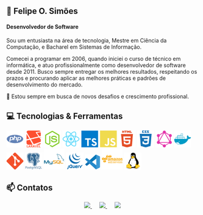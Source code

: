 ## 👋 Felipe O. Simões
<b><h4>Desenvolvedor de Software</h4></b>

Sou um entusiasta na área de tecnologia, Mestre em Ciência da Computação, e Bacharel em Sistemas de Informação.

Comecei a programar em 2006, quando iniciei o curso de técnico em informática, e atuo profissionalmente como desenvolvedor de software desde 2011. Busco sempre entregar os melhores resultados, respeitando os prazos e procurando aplicar as melhores práticas e padrões de desenvolvimento do mercado.

🌱 Estou sempre em busca de novos desafios e crescimento profissional. 

## :computer: Tecnologias & Ferramentas
<div>
<img src="https://raw.githubusercontent.com/devicons/devicon/master/icons/php/php-plain.svg" alt="php" title="PHP" width="45" />
<img src="https://raw.githubusercontent.com/devicons/devicon/master/icons/laravel/laravel-plain-wordmark.svg" alt="Laravel" title="Laravel" width="45" />
<img src="https://raw.githubusercontent.com/devicons/devicon/master/icons/nodejs/nodejs-plain.svg" alt="Node.js" title="Node.js" width="45" />
  <img src="https://raw.githubusercontent.com/devicons/devicon/master/icons/react/react-original.svg" alt="React JS & Native" title="React JS & Native" width="45" />
<img src="https://raw.githubusercontent.com/devicons/devicon/master/icons/typescript/typescript-plain.svg" alt="Typescript" title="Typescript" width="45" />
<img src="https://raw.githubusercontent.com/devicons/devicon/master/icons/javascript/javascript-plain.svg" alt="Javascript" title="Javascript" width="45" />
<img src="https://raw.githubusercontent.com/devicons/devicon/master/icons/html5/html5-plain-wordmark.svg" alt="HTML" title="HTML" width="45" />
<img src="https://raw.githubusercontent.com/devicons/devicon/master/icons/css3/css3-plain-wordmark.svg" alt="CSS" title="CSS" width="45" />
<img src="https://raw.githubusercontent.com/devicons/devicon/master/icons/graphql/graphql-plain.svg" alt="GraphQL" title="GraphQL" width="45" />
<img src="https://raw.githubusercontent.com/devicons/devicon/master/icons/docker/docker-plain.svg" alt="Docker" title="Docker" width="45" />
<img src="https://raw.githubusercontent.com/devicons/devicon/master/icons/git/git-plain.svg" alt="Git" title="Git" width="45" />
<img src="https://raw.githubusercontent.com/devicons/devicon/master/icons/postgresql/postgresql-plain-wordmark.svg" alt="Postgresql" title="Postgresql" width="45" />
<img src="https://raw.githubusercontent.com/devicons/devicon/master/icons/mysql/mysql-original-wordmark.svg" alt="Mysql" title="Mysql" width="55" />
<img src="https://raw.githubusercontent.com/devicons/devicon/master/icons/jquery/jquery-plain-wordmark.svg" alt="jQuery" title="jQuery" width="45" />  
<img src="https://raw.githubusercontent.com/devicons/devicon/master/icons/vscode/vscode-original.svg" alt="Visual Studio Code" title="Visual Studio Code" width="40" />
<img src="https://raw.githubusercontent.com/devicons/devicon/master/icons/amazonwebservices/amazonwebservices-plain-wordmark.svg" alt="AWS" title="AWS" width="55" />
<img src="https://raw.githubusercontent.com/devicons/devicon/master/icons/linux/linux-original.svg" alt="Linux" title="Linux" width="45" />
</div>

## 📫 Contatos
<p align="center">
  <a href="https://www.linkedin.com/in/felipeoliveirasimoes" alt="https://www.linkedin.com/in/felipeoliveirasimoes" title='https://www.linkedin.com/in/felipeoliveirasimoes' target="_blank">
    <img src="https://img.shields.io/badge/-Linkedin-0e76a8?style=flat-square&logo=Linkedin&logoColor=white&link=LINK-DO-SEU-LINKEDIN" width="100px" />
  </a>&nbsp;&nbsp;&nbsp;&nbsp;
  
  <a href="https://www.instagram.com/simoes.f.o/" alt="@simoes.f.o" title="@simoes.f.o"  target="_blank">
    <img src="https://img.shields.io/badge/-Instagram-DF0174?style=flat-square&labelColor=DF0174&logo=instagram&logoColor=white&link=LINK-DO-SEU-INSTAGRAM" width="130px" />
  </a>&nbsp;&nbsp;&nbsp;&nbsp;
  
  <a href="https://pt-br.facebook.com/felipe.oliveirasimoes/" alt="https://pt-br.facebook.com/felipe.oliveirasimoes/" title="https://pt-br.facebook.com/felipe.oliveirasimoes/"  target="_blank">
    <img src="https://img.shields.io/badge/-Facebook-3b5998?style=flat-square&labelColor=3b5998&logo=facebook&logoColor=white&link=LINK-DO-SEU-FACEBOOK" width="125px" />
  </a>

  
  
  <!--
  <a href="#" alt="Gmail">
    <img src="https://img.shields.io/badge/-Gmail-FF0000?style=flat-square&labelColor=FF0000&logo=gmail&logoColor=white&link=LINK-DO-SEU-EMAIL" />
  </a>
  <a href="#" alt="WhatsApp">
    <img src="https://img.shields.io/badge/-WhatsApp-25d366?style=flat-square&labelColor=25d366&logo=whatsapp&logoColor=white&link=API-DO-SEU-WHATSAPP"/>
  </a>
  -->
</p> 
<!--
<div align='center'>
  <a href="https://www.linkedin.com/in/felipeoliveirasimoes/"><img src="https://realweb.lv/wp-content/uploads/2020/07/Linkedin-Logo.png" alt="https://www.linkedin.com/in/felipeoliveirasimoes/" title="https://www.linkedin.com/in/felipeoliveirasimoes/" width="80" /></a>
  
</div>
-->
<!---
- 👋 Hi, I’m @SimoesFO
- 👀 I’m interested in ...
- 🌱 I’m currently learning ...
- 💞️ I’m looking to collaborate on ...
- 📫 How to reach me ...


SimoesFO/SimoesFO is a ✨ special ✨ repository because its `README.md` (this file) appears on your GitHub profile.
You can click the Preview link to take a look at your changes.
--->
